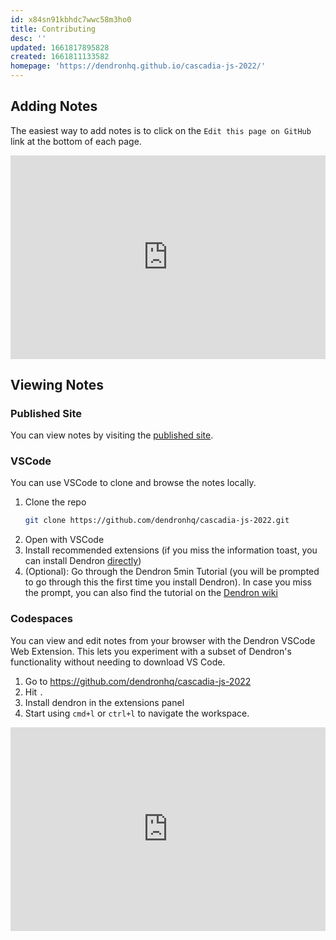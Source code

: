 ```yaml
---
id: x84sn91kbhdc7wwc58m3ho0
title: Contributing
desc: ''
updated: 1661817895828
created: 1661811133582
homepage: 'https://dendronhq.github.io/cascadia-js-2022/'
---
```


## Adding Notes

The easiest way to add notes is to click on the `Edit this page on GitHub` link at the bottom of each page.

<div style="position: relative; padding-bottom: 64.5933014354067%; height: 0;"><iframe src="https://www.loom.com/embed/1298b0c600db4cb394f68934766b7d2d" frameborder="0" webkitallowfullscreen mozallowfullscreen allowfullscreen style="position: absolute; top: 0; left: 0; width: 100%; height: 100%;"></iframe></div>

## Viewing Notes

### Published Site
You can view notes by visiting the [published site]({{fm.homepage}}). 

### VSCode

You can use VSCode to clone and browse the notes locally. 

1. Clone the repo
	```sh
	git clone https://github.com/dendronhq/cascadia-js-2022.git
	```
1. Open with VSCode
1. Install recommended extensions (if you miss the information toast, you can install Dendron [directly](https://marketplace.visualstudio.com/items?itemName=dendron.dendron))
1. (Optional): Go through the Dendron 5min Tutorial (you will be prompted to go through this the first time you install Dendron). In case you miss the prompt, you can also find the tutorial on the [Dendron wiki](https://wiki.dendron.so/notes/678c77d9-ef2c-4537-97b5-64556d6337f1)

### Codespaces
You can view and edit notes from your browser with the Dendron VSCode Web Extension. This lets you experiment with a subset of Dendron's functionality without needing to download VS Code.

1. Go to https://github.com/dendronhq/cascadia-js-2022
1. Hit `.`
1. Install dendron in the extensions panel
1. Start using `cmd+l` or `ctrl+l` to navigate the workspace.

<div style="position: relative; padding-bottom: 64.5933014354067%; height: 0;"><iframe src="https://www.loom.com/embed/2aee86c0d2024b2bac0b18f6da5c813d" frameborder="0" webkitallowfullscreen mozallowfullscreen allowfullscreen style="position: absolute; top: 0; left: 0; width: 100%; height: 100%;"></iframe></div>
